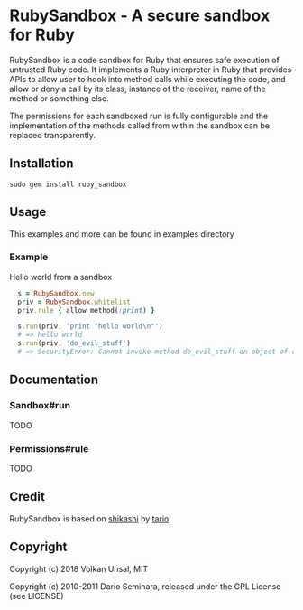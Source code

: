 # RubySandbox - A secure sandbox for Ruby

RubySandbox is a code sandbox for Ruby that ensures safe execution of untrusted Ruby code. It implements a Ruby interpreter in Ruby that provides APIs to allow user to hook into method calls while executing the code, and allow or deny a call by its class, instance of the receiver, name of the method or something else.

The permissions for each sandboxed run is fully configurable and the implementation of the methods called from within the sandbox can be replaced transparently.

## Installation

```
sudo gem install ruby_sandbox
```

## Usage

This examples and more can be found in examples directory

### Example

Hello world from a sandbox

```ruby
  s = RubySandbox.new
  priv = RubySandbox.whitelist
  priv.rule { allow_method(:print) }

  s.run(priv, 'print "hello world\n"')
  # => hello world
  s.run(priv, 'do_evil_stuff')
  # => SecurityError: Cannot invoke method do_evil_stuff on object of class Object
```

## Documentation

### Sandbox#run

TODO

### Permissions#rule

TODO

## Credit

RubySandbox is based on [shikashi](http://.github.com/tario) by [tario](http://.github.com/tario).

## Copyright

Copyright (c) 2018 Volkan Unsal, MIT

Copyright (c) 2010-2011 Dario Seminara, released under the GPL License (see LICENSE)
